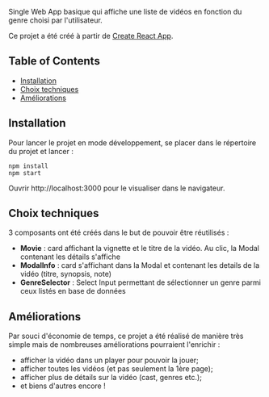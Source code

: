 
Single Web App basique qui affiche une liste de vidéos en fonction du genre choisi par l'utilisateur.

Ce projet a été créé à partir de [Create React App](https://github.com/facebookincubator/create-react-app).


## Table of Contents

- [Installation](#installation)
- [Choix techniques](#choix-techniques)
- [Améliorations](#améliorations)

## Installation

Pour lancer le projet en mode développement, se placer dans le répertoire du projet et lancer :

```
npm install
npm start
```

Ouvrir http://localhost:3000 pour le visualiser dans le navigateur.

## Choix techniques

3 composants ont été créés dans le but de pouvoir être réutilisés :

* **Movie** : card affichant la vignette et le titre de la vidéo. Au clic, la Modal contenant les détails s'affiche
* **ModalInfo** : card s'affichant dans la Modal et contenant les details de la vidéo (titre, synopsis, note)
* **GenreSelector** : Select Input permettant de sélectionner un genre parmi ceux listés en base de données

## Améliorations

Par souci d'économie de temps, ce projet a été réalisé de manière très simple mais de nombreuses améliorations pourraient l'enrichir :

* afficher la vidéo dans un player pour pouvoir la jouer;
* afficher toutes les vidéos (et pas seulement la 1ère page);
* afficher plus de détails sur la vidéo (cast, genres etc.);
* et biens d'autres encore !

